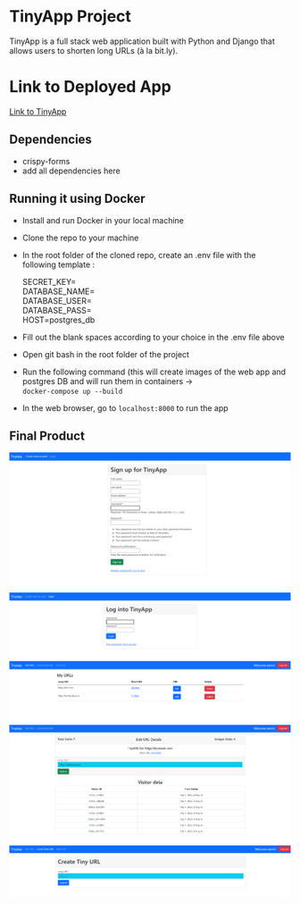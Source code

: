 # TinyApp Project

TinyApp is a full stack web application built with Python and Django that allows users to shorten long URLs (à la bit.ly).

# Link to Deployed App

[Link to TinyApp](http://tan629.pythonanywhere.com/)

## Dependencies
- crispy-forms
- add all dependencies here

## Running it using Docker

- Install and run Docker in your local machine
- Clone the repo to your machine
- In the root folder of the cloned repo, create an .env file with the following template :
  
  SECRET_KEY= <br/>
  DATABASE_NAME= <br/>
  DATABASE_USER= <br/>
  DATABASE_PASS= <br/>
  HOST=postgres_db

- Fill out the blank spaces according to your choice in the .env file above
- Open git bash in the root folder of the project
- Run the following command (this will create images of the web app and postgres DB and will run them in containers -> <br/>
  `docker-compose up --build`
- In the web browser, go to `localhost:8000` to run the app

## Final Product

!["Register page"](https://github.com/tan629/url_shortener/blob/main/docs/REGISTER.png)
!["Login page"](https://github.com/tan629/url_shortener/blob/main/docs/LOGIN_PAGE.png)
!["Home page displaying short URLs"](https://github.com/tan629/url_shortener/blob/main/docs/URLS.png)
!["Edit URL page"](https://github.com/tan629/url_shortener/blob/main/docs/VISITOR_DATA.png)
!["Create Short URL page"](https://github.com/tan629/url_shortener/blob/main/docs/CREATE_URL.png)



